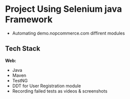 # Project Using Selenium java Framework
- Automating demo.nopcommerce.com diffirent modules

## Tech Stack

**Web:**
* Java
* Maven
* TestNG
* DDT for User Registration module
* Recording failed tests as videos & screenshots
